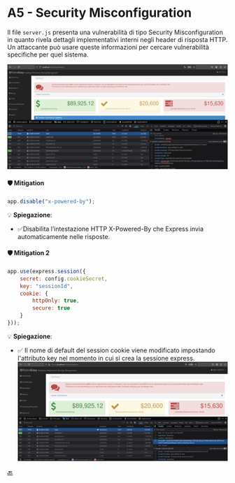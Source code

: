 #  A5 - Security Misconfiguration

Il file `server.js` presenta una vulnerabilità di tipo Security Misconfiguration in quanto rivela dettagli implementativi interni negli header di risposta HTTP. Un attaccante può usare queste informazioni per cercare vulnerabilità specifiche per quel sistema.

![](../img/A5/misconfig.png)


#### 🛡️ Mitigation

```js
app.disable("x-powered-by"); 
```

💡 **Spiegazione**:
- ✅Disabilita l’intestazione HTTP X-Powered-By che Express invia automaticamente nelle risposte.

#### 🛡️ Mitigation 2

```js
app.use(express.session({
    secret: config.cookieSecret,
    key: "sessionId",
    cookie: {
        httpOnly: true,
        secure: true
    }
}));
```

💡 **Spiegazione**:
- ✅ Il nome di default del session cookie viene modificato impostando l'attributo key nel momento in cui si crea la sessione express.
![](../img/Mitigation/sessionId(e_https).png)

<!--[🔙](01-as-is.md#a5---security-misconfiguration)-->
[🔙](../README.md#a5---security-misconfiguration)